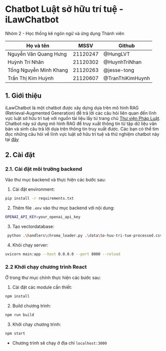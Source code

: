 # Chatbot Luật sở hữu trí tuệ - iLawChatbot
Nhóm 2 - Học thống kê ngôn ngữ và ứng dụng 
Thành viên 

| Họ và tên                    | MSSV     | Github            |
| ---------------------------- | -------- | ----------------- |
| Nguyễn Văn Quang Hưng        | 21120247 | @HungLVT          |
| Huỳnh Trí Nhân               | 21120302 | @HuynhTriNhan     |
| Tống Nguyễn Minh Khang       | 21120263 | @jesse-tong       |
| Trần Thị Kim Huỳnh           | 21120607 | @TranThiKimHuynh  |


## 1. Giới thiệu

iLawChatbot là một chatbot được xây dựng dựa trên mô hình RAG (Retrieval-Augmented Generation) để trả lời các câu hỏi liên quan đến lĩnh vực luật sở hữu trí tuệ với nguồn tài liệu lấy từ trang chủ [Thư viện Pháp Luật](https://thuvienphapluat.vn/). Chatbot này sử dụng mô hình RAG để truy xuất thông tin từ tập dữ liệu văn bản và sinh câu trả lời dựa trên thông tin truy xuất được. Các bạn có thể tìm đọc những câu hỏi về lĩnh vực luật sở hữu trí tuệ và thử nghiệm chatbot này tại [đây](https://thuvienphapluat.vn/hoi-dap-phap-luat/so-huu-tri-tue)

## 2. Cài đặt

### 2.1. Cài đặt môi trường  backend
Vào thư mục backend và thực hiện các bước sau: 
1. Cài đặt environment:
```bash
pip install -r requirements.txt
```
2. Thêm file `.env` vào thư mục backend với nội dung:
``` bash
OPENAI_API_KEY=your_openai_api_key
```

3. Tạo vectordatabase: 
```bash
 python .\handlers\chroma_loader.py .\data\So-huu-tri-tue-processed.csv vector_db

```
4. Khỏi chạy server:
```bash
uvicorn main:app --host 0.0.0.0 --port 8000 --reload
```
### 2.2 Khởi chạy chương trình React

Ở trong thư mục chính thực hiện các bước sau: 
1. Cài đặt các module cần thiết:
```bash
npm install
```

2. Build chương trình:
```bash
npm run build
```

3. Khởi chạy chương trình:
```bash
npm start
```

- Chương trình sẽ chạy ở địa chỉ `localhost:3000`


